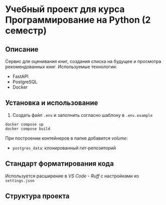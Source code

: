 # Учебный проект для курса Программирование на Python (2 семестр)

## Описание

Сервис для оценивания книг, создания списка на будущее и просмотра рекомендованных книг.
Используемые технологии:

-   FastAPI
-   PostgreSQL
-   Docker

## Установка и использование

1. Создать файл `.env` и заполнить согласно шаблону в `.env.example`

```
docker compose up
docker compose build
```

При построении контейнеров в папке добавится _volume_:

-   `postgres_data`: клонированный гит-репозиторий

## Стандарт форматирования кода

Используется расширение в _VS Code_ - _Ruff_ с настройками из `settings.json`

## Структура проекта
